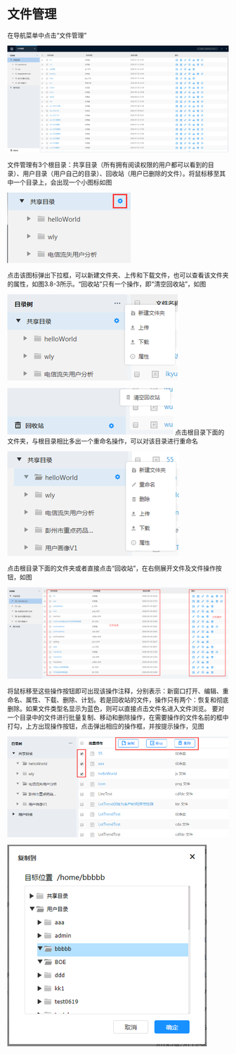 # 文件管理

在导航菜单中点击“文件管理”

![PNG](../../image/192.png)

文件管理有3个根目录：共享目录（所有拥有阅读权限的用户都可以看到的目录）、用户目录（用户自己的目录）、回收站（用户已删除的文件）。将鼠标移至其中一个目录上，会出现一个小图标如图

![PNG](../../image/193.png)

点击该图标弹出下拉框，可以新建文件夹、上传和下载文件，也可以查看该文件夹的属性，如图3.8-3所示。“回收站”只有一个操作，即“清空回收站”，如图

![PNG](../../image/194.png)

![PNG](../../image/195.png)
点击根目录下面的文件夹，与根目录相比多出一个重命名操作，可以对该目录进行重命名

![PNG](../../image/196.png)

点击根目录下面的文件夹或者直接点击“回收站”，在右侧展开文件及文件操作按钮，如图

![PNG](../../image/197.png)

将鼠标移至这些操作按钮即可出现该操作注释，分别表示：新窗口打开、编辑、重命名、属性、下载、删除、计划。若是回收站的文件，操作只有两个：恢复和彻底删除。如果文件类型名显示为蓝色，则可以直接点击文件名进入文件浏览。
要对一个目录中的文件进行批量复制、移动和删除操作，在需要操作的文件名前的框中打勾，上方出现操作按钮，点击弹出相应的操作框，并按提示操作，见图

![PNG](../../image/198.png)

![PNG](../../image/199.png)
